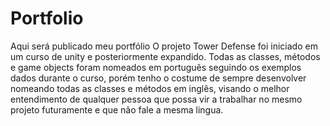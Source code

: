 # Portfolio
Aqui será publicado meu portfólio
O projeto Tower Defense foi iniciado em um curso de unity e posteriormente expandido.
Todas as classes, métodos e game objects foram nomeados em português seguindo os exemplos dados durante o curso,
porém tenho o costume de sempre desenvolver nomeando todas as classes e métodos em inglês, visando o melhor entendimento
de qualquer pessoa que possa vir a trabalhar no mesmo projeto futuramente e que não fale a mesma lingua.

